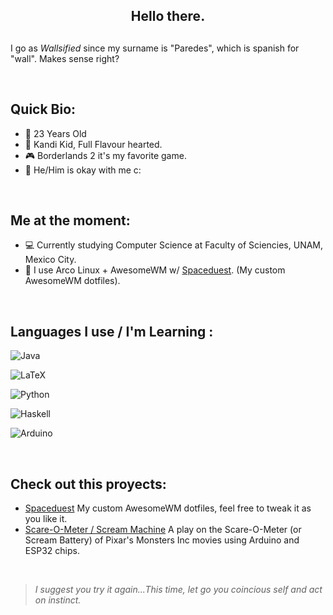 <h2 align ="center"> 
Hello there. 
<h2/>

### 
I go as _Wallsified_ since my surname is "Paredes", which is spanish for "wall". Makes sense right?

</br>

 ## Quick Bio:  
- 📆 23 Years Old
- 🎡 Kandi Kid, Full Flavour hearted. 
- 🎮 Borderlands 2 it's my favorite game. 
- 👦 He/Him is okay with me c:

</br>

## Me at the moment: 
- 💻 Currently studying Computer Science at Faculty of Sciencies, UNAM, Mexico City.
- :penguin: I use Arco Linux + AwesomeWM w/ [Spaceduest](https://github.com/Wallsified/Spacedust.git). (My custom AwesomeWM dotfiles). 

</br>

## Languages I use / I'm Learning : 

![Java](https://img.shields.io/badge/basic%2Fintermediate-%23f89820?style=for-the-badge&logoColor=white&label=Java)

![LaTeX](https://img.shields.io/badge/basic%2Fintermediate-%230f548b?style=for-the-badge&logo=Latex&logoColor=white&label=LaTeX)

![Python](https://img.shields.io/badge/basic-%234B8BBE?style=for-the-badge&logo=Python&logoColor=white&label=Python)

![Haskell](https://img.shields.io/badge/basic-purple?style=for-the-badge&logo=Haskell&logoColor=white&label=Haskell)

![Arduino](https://img.shields.io/badge/basic-%233186a0?style=for-the-badge&logo=Arduino&logoColor=white&label=Arduino)


</br>

## Check out this proyects: 

- [Spaceduest](https://github.com/Wallsified/Spacedust.git) My custom AwesomeWM dotfiles, feel free to tweak it as you like it. 
- [Scare-O-Meter / Scream Machine](https://github.com/Wallsified/ScreamMachine) A play on the Scare-O-Meter (or Scream Battery) of Pixar's Monsters Inc movies using Arduino and ESP32 chips. 

<br/>

> *I suggest you try it again...This time, let go you coincious self and act on instinct.*
